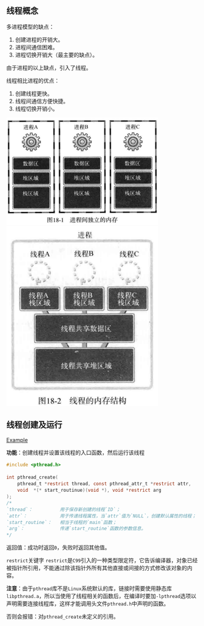 ## 线程概念

多进程模型的缺点：
1. 创建进程的开销大。
2. 进程间通信困难。
3. 进程切换开销大（最主要的缺点）。

由于进程的以上缺点，引入了线程。

线程相比进程的优点：
1. 创建线程更快。
2. 线程间通信方便快捷。
3. 线程切换开销小。

<img src="./assets/pic01.png" style="width:400px" />

<img src="./assets/pic02.png" style="width:400px" />

## 线程创建及运行

[Example](./thread1.c)

**功能**：创建线程并设置该线程的入口函数，然后运行该线程

```C
#include <pthread.h>

int pthread_create(
    pthread_t *restrict thread, const pthread_attr_t *restrict attr,
    void  *(* start_routinue)(void *), void *restrict arg
);
/*
`thread`：          用于保存新创建的线程`ID`；
`attr`：            用于传递线程属性，当`attr`值为`NULL`，创建默认属性的线程；
`start_routine`：   相当于线程的`main`函数； 
`arg`：             传递`start_routine`函数的参数信息。
*/
```
返回值：成功时返回`0`，失败时返回其他值。

`restrict`关键字
`restrict`是`C99`引入的一种类型限定符，它告诉编译器，对象已经被指针所引用，不能通过除该指针外所有其他直接或间接的方式修改该对象的内容。

**注意**：由于`pthread`库不是`Linux`系统默认的库，链接时需要使用静态库`libpthread.a`，所以当使用了线程相关的函数后，在编译时要加`-lpthread`选项以声明需要连接线程库，这样才能调用头文件`pthread.h`中声明的函数。

否则会报错：对`pthread_create`未定义的引用。
